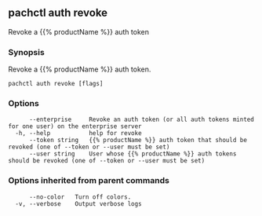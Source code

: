 ## pachctl auth revoke

Revoke a {{% productName %}} auth token

### Synopsis

Revoke a {{% productName %}} auth token.

```
pachctl auth revoke [flags]
```

### Options

```
      --enterprise     Revoke an auth token (or all auth tokens minted for one user) on the enterprise server
  -h, --help           help for revoke
      --token string   {{% productName %}} auth token that should be revoked (one of --token or --user must be set)
      --user string    User whose {{% productName %}} auth tokens should be revoked (one of --token or --user must be set)
```

### Options inherited from parent commands

```
      --no-color   Turn off colors.
  -v, --verbose    Output verbose logs
```

